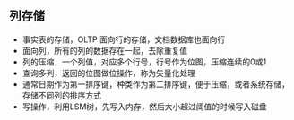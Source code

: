 ## 列存储
- 事实表的存储，OLTP 面向行的存储，文档数据库也面向行
- 面向列，所有的列的数据存在一起，去除重复值
- 列的压缩，一个列值，对应多个行号，行号作为位图，压缩连续的0或1
- 查询多列，返回的位图做位操作，称为矢量化处理
- 通常日期作为第一排序键，种类作为第二排序键，便于压缩，或者系统存储，存储不同列的排序方式
- 写操作，利用LSM树，先写入内存，然后大小超过阈值的时候写入磁盘
